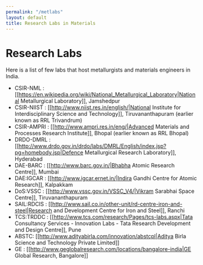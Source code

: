 ```yaml
---
permalink: "/metlabs"
layout: default
title: Research Labs in Materials
---
```

# Research Labs

Here is a list of few labs that host metallurgists and materials engineers in India.

   * CSIR-NML : [[https://en.wikipedia.org/wiki/National_Metallurgical_Laboratory|National Metallurgical Laboratory]], Jamshedpur
   * CSIR-NIIST : [[http://www.niist.res.in/english/|National Institute for Interdisciplinary Science and Technology]], Tiruvananthapuram (earlier known as RRL Trivandrum)
   * CSIR-AMPRI : [[http://www.ampri.res.in/eng/|Advanced Materials and Processes Research Institute]], Bhopal (earlier known as RRL Bhopal)
   * DRDO-DMRL : [[http://www.drdo.gov.in/drdo/labs/DMRL/English/index.jsp?pg=homebody.jsp|Defence Metallurgical Research Laboratory]], Hyderabad
   * DAE-BARC : [[http://www.barc.gov.in/|Bhabha Atomic Research Centre]], Mumbai
   * DAE:IGCAR : [[http://www.igcar.ernet.in/|Indira Gandhi Centre for Atomic Research]], Kalpakkam
   * DoS:VSSC : [[http://www.vssc.gov.in/VSSC_V4/|Vikram Sarabhai Space Centre]], Tiruvananthapuram
   * SAIL:RDCIS : [[http://www.sail.co.in/other-unit/rd-centre-iron-and-steel|Research and Development Centre for Iron and Steel]], Ranchi
   * TCS:TRDDC : [[http://www.tcs.com/research/Pages/tcs-labs.aspx|Tata Consultancy Services - Innovation Labs - Tata Research Development and Design  Centre]], Pune
   * ABSTC: [[http://www.adityabirla.com/innovation/abstcpl|Aditya Birla Science and Technology Private Limited]]
   * GE : [[http://www.geglobalresearch.com/locations/bangalore-india|GE Global Research, Bangalore]]
